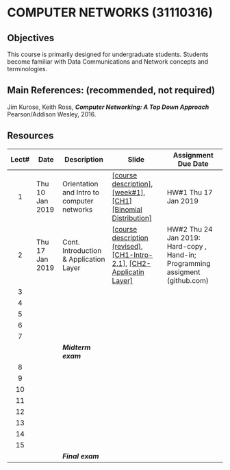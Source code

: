 # COMPUTER NETWORKS (31110316)

## Objectives
 This course is  primarily designed for undergraduate students. Students become familiar with Data Communications and Network concepts and terminologies.

## Main References: (recommended, not required)

Jim Kurose, Keith Ross, ***Computer Networking: A Top Down Approach***  Pearson/Addison Wesley, 2016.

## Resources

| Lect# | Date | Description  |Slide| Assignment Due Date |
|:-----:|------|-------------|----|---------------------|
|  1 |Thu 10 Jan 2019| Orientation and Intro to computer networks| [[course description]](https://drive.google.com/open?id=1b4xUxLcNIRcNJVhsneF34xMjuDu4fgQ4), [[week#1]](https://drive.google.com/open?id=1xMhiEERIa1mZbZFEC62IO4_QRAaXblpp), [[CH1]](https://drive.google.com/open?id=1biVHO2Df_sKDbTi-6UeUyvXy7ccxVDLM) [[Binomial Distribution]](https://drive.google.com/open?id=195B0Vb2iqSOi36s7G0rpFwtk9He_BuO6) | HW\#1 Thu 17 Jan 2019 |
|2   |Thu 17 Jan 2019| Cont. Introduction \& Application Layer  |[[course description (revised)](https://drive.google.com/open?id=1grWRaHZ_ZXtcnHJyhtAtv2ffofEAiorc), [[CH1-Intro-2.1]](https://drive.google.com/open?id=1x9balPUd6T_56igqk1d7tztn2mkv8gfR7-Ccgb6aNXo), [[CH2-Applicatin Layer]](https://drive.google.com/open?id=1ZU1WwCDz67Eq3GdrQmyncxJyafFrTHnW) |HW\#2 Thu 24 Jan 2019: Hard-copy , Hand-in; Programming assigment (github.com) |
|   3   |      |              |                     ||
|   4   |      |              |                     ||
|   5   |      |              |                     ||
|   6   |      |              |                     ||
|   7   |      |              |                     ||
|       |      | ***Midterm exam*** |  |                   |
|   8   |      |              |                     ||
|   9   |      |              |                     ||
|   10  |      |              |                     ||
|   11  |      |              |                     ||
|   12  |      |              |                     ||
|   13  |      |              |                     ||
|   14  |      |              |                     ||
|   15  |      |              |                     ||
|       |      | ***Final exam***   |                 |    |
